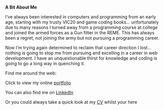 **A Bit About Me**

I've always been interested in computers and programming from an early age, starting with my trusty VIC20 and game coding books... unfortunately due to many reasons I turned away from a programming course at college and joined the armed forces as a Gun fitter in the REME. This has always been a regret, not joining the army but not pursuing a programming career.

Now I’m trying again determined to reclaim that career direction I lost... nothing is going to stop me from pursuing and excelling in a career in web development. I have an unquestionable thirst for knowledge and coding is going to go a long way in quenching it. 




Find me around the web:

Click to view my online [portfolio ](https://daveydavey1901.github.io/ddportfolio/)

You can also find me on [LinkedIn](https://www.linkedin.com/in/david-davies-762aa192/)

Or you could always take a quick look at my [CV](https://docs.google.com/document/d/1kf54GtaBC2gDp3jtTX_yXzQcgtsTBntTN-IeMRnBCM4/edit?usp=sharing) whilst your here
